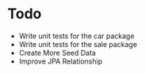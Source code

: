 # Todo

* Write unit tests for the car package
* Write unit tests for the sale package
* Create More Seed Data
* Improve JPA Relationship